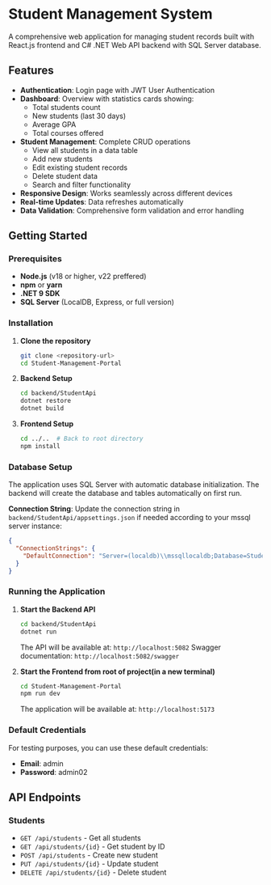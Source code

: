 # Student Management System

A comprehensive web application for managing student records built with React.js frontend and C# .NET Web API backend with SQL Server database.

## Features

- **Authentication**: Login page with JWT User Authentication
- **Dashboard**: Overview with statistics cards showing:
  - Total students count
  - New students (last 30 days)
  - Average GPA
  - Total courses offered
- **Student Management**: Complete CRUD operations
  - View all students in a data table
  - Add new students
  - Edit existing student records
  - Delete student data
  - Search and filter functionality
- **Responsive Design**: Works seamlessly across different devices
- **Real-time Updates**: Data refreshes automatically
- **Data Validation**: Comprehensive form validation and error handling


## Getting Started

### Prerequisites

- **Node.js** (v18 or higher, v22 preffered)
- **npm** or **yarn**
- **.NET 9 SDK**
- **SQL Server** (LocalDB, Express, or full version)

### Installation

1. **Clone the repository**
   ```bash
   git clone <repository-url>
   cd Student-Management-Portal
   ```

2. **Backend Setup**
   ```bash
   cd backend/StudentApi
   dotnet restore
   dotnet build
   ```

3. **Frontend Setup**
   ```bash
   cd ../..  # Back to root directory
   npm install
   ```

### Database Setup

The application uses SQL Server with automatic database initialization. The backend will create the database and tables automatically on first run.

**Connection String**: Update the connection string in `backend/StudentApi/appsettings.json` if needed according to your mssql server instance:
```json
{
  "ConnectionStrings": {
    "DefaultConnection": "Server=(localdb)\\mssqllocaldb;Database=StudentManagementDB;Trusted_Connection=true;MultipleActiveResultSets=true"
  }
}
```

### Running the Application

1. **Start the Backend API**
   ```bash
   cd backend/StudentApi
   dotnet run
   ```
   The API will be available at: `http://localhost:5082`
   Swagger documentation: `http://localhost:5082/swagger`

2. **Start the Frontend from root of project(in a new terminal)**
   ```bash
   cd Student-Management-Portal
   npm run dev
   ```
   The application will be available at: `http://localhost:5173`

### Default Credentials

For testing purposes, you can use these default credentials:
- **Email**: admin
- **Password**: admin02

## API Endpoints

### Students
- `GET /api/students` - Get all students
- `GET /api/students/{id}` - Get student by ID
- `POST /api/students` - Create new student
- `PUT /api/students/{id}` - Update student
- `DELETE /api/students/{id}` - Delete student


